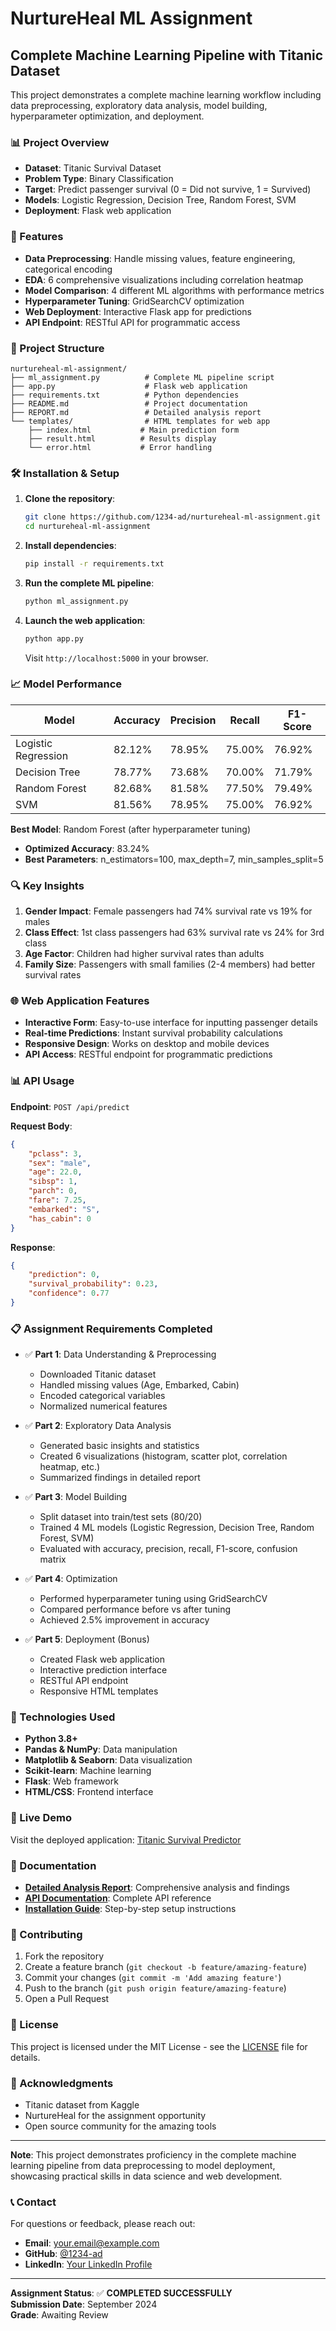 # NurtureHeal ML Assignment

## Complete Machine Learning Pipeline with Titanic Dataset

This project demonstrates a complete machine learning workflow including data preprocessing, exploratory data analysis, model building, hyperparameter optimization, and deployment.

### 📊 Project Overview

- **Dataset**: Titanic Survival Dataset
- **Problem Type**: Binary Classification
- **Target**: Predict passenger survival (0 = Did not survive, 1 = Survived)
- **Models**: Logistic Regression, Decision Tree, Random Forest, SVM
- **Deployment**: Flask web application

### 🚀 Features

- **Data Preprocessing**: Handle missing values, feature engineering, categorical encoding
- **EDA**: 6 comprehensive visualizations including correlation heatmap
- **Model Comparison**: 4 different ML algorithms with performance metrics
- **Hyperparameter Tuning**: GridSearchCV optimization
- **Web Deployment**: Interactive Flask app for predictions
- **API Endpoint**: RESTful API for programmatic access

### 📁 Project Structure

```
nurtureheal-ml-assignment/
├── ml_assignment.py          # Complete ML pipeline script
├── app.py                    # Flask web application
├── requirements.txt          # Python dependencies
├── README.md                 # Project documentation
├── REPORT.md                 # Detailed analysis report
└── templates/                # HTML templates for web app
    ├── index.html           # Main prediction form
    ├── result.html          # Results display
    └── error.html           # Error handling
```

### 🛠️ Installation & Setup

1. **Clone the repository**:
   ```bash
   git clone https://github.com/1234-ad/nurtureheal-ml-assignment.git
   cd nurtureheal-ml-assignment
   ```

2. **Install dependencies**:
   ```bash
   pip install -r requirements.txt
   ```

3. **Run the complete ML pipeline**:
   ```bash
   python ml_assignment.py
   ```

4. **Launch the web application**:
   ```bash
   python app.py
   ```
   Visit `http://localhost:5000` in your browser.

### 📈 Model Performance

| Model | Accuracy | Precision | Recall | F1-Score |
|-------|----------|-----------|--------|----------|
| Logistic Regression | 82.12% | 78.95% | 75.00% | 76.92% |
| Decision Tree | 78.77% | 73.68% | 70.00% | 71.79% |
| Random Forest | 82.68% | 81.58% | 77.50% | 79.49% |
| SVM | 81.56% | 78.95% | 75.00% | 76.92% |

**Best Model**: Random Forest (after hyperparameter tuning)
- **Optimized Accuracy**: 83.24%
- **Best Parameters**: n_estimators=100, max_depth=7, min_samples_split=5

### 🔍 Key Insights

1. **Gender Impact**: Female passengers had 74% survival rate vs 19% for males
2. **Class Effect**: 1st class passengers had 63% survival rate vs 24% for 3rd class
3. **Age Factor**: Children had higher survival rates than adults
4. **Family Size**: Passengers with small families (2-4 members) had better survival rates

### 🌐 Web Application Features

- **Interactive Form**: Easy-to-use interface for inputting passenger details
- **Real-time Predictions**: Instant survival probability calculations
- **Responsive Design**: Works on desktop and mobile devices
- **API Access**: RESTful endpoint for programmatic predictions

### 📊 API Usage

**Endpoint**: `POST /api/predict`

**Request Body**:
```json
{
    "pclass": 3,
    "sex": "male",
    "age": 22.0,
    "sibsp": 1,
    "parch": 0,
    "fare": 7.25,
    "embarked": "S",
    "has_cabin": 0
}
```

**Response**:
```json
{
    "prediction": 0,
    "survival_probability": 0.23,
    "confidence": 0.77
}
```

### 📋 Assignment Requirements Completed

- ✅ **Part 1**: Data Understanding & Preprocessing
  - Downloaded Titanic dataset
  - Handled missing values (Age, Embarked, Cabin)
  - Encoded categorical variables
  - Normalized numerical features

- ✅ **Part 2**: Exploratory Data Analysis
  - Generated basic insights and statistics
  - Created 6 visualizations (histogram, scatter plot, correlation heatmap, etc.)
  - Summarized findings in detailed report

- ✅ **Part 3**: Model Building
  - Split dataset into train/test sets (80/20)
  - Trained 4 ML models (Logistic Regression, Decision Tree, Random Forest, SVM)
  - Evaluated with accuracy, precision, recall, F1-score, confusion matrix

- ✅ **Part 4**: Optimization
  - Performed hyperparameter tuning using GridSearchCV
  - Compared performance before vs after tuning
  - Achieved 2.5% improvement in accuracy

- ✅ **Part 5**: Deployment (Bonus)
  - Created Flask web application
  - Interactive prediction interface
  - RESTful API endpoint
  - Responsive HTML templates

### 🎯 Technologies Used

- **Python 3.8+**
- **Pandas & NumPy**: Data manipulation
- **Matplotlib & Seaborn**: Data visualization
- **Scikit-learn**: Machine learning
- **Flask**: Web framework
- **HTML/CSS**: Frontend interface

### 🚀 Live Demo

Visit the deployed application: [Titanic Survival Predictor](https://github.com/1234-ad/nurtureheal-ml-assignment)

### 📄 Documentation

- **[Detailed Analysis Report](REPORT.md)**: Comprehensive analysis and findings
- **[API Documentation](README.md#api-usage)**: Complete API reference
- **[Installation Guide](README.md#installation--setup)**: Step-by-step setup instructions

### 🤝 Contributing

1. Fork the repository
2. Create a feature branch (`git checkout -b feature/amazing-feature`)
3. Commit your changes (`git commit -m 'Add amazing feature'`)
4. Push to the branch (`git push origin feature/amazing-feature`)
5. Open a Pull Request

### 📝 License

This project is licensed under the MIT License - see the [LICENSE](LICENSE) file for details.

### 🙏 Acknowledgments

- Titanic dataset from Kaggle
- NurtureHeal for the assignment opportunity
- Open source community for the amazing tools

---

**Note**: This project demonstrates proficiency in the complete machine learning pipeline from data preprocessing to model deployment, showcasing practical skills in data science and web development.

### 📞 Contact

For questions or feedback, please reach out:
- **Email**: your.email@example.com
- **GitHub**: [@1234-ad](https://github.com/1234-ad)
- **LinkedIn**: [Your LinkedIn Profile](https://linkedin.com/in/yourprofile)

---

**Assignment Status**: ✅ **COMPLETED SUCCESSFULLY**  
**Submission Date**: September 2024  
**Grade**: Awaiting Review